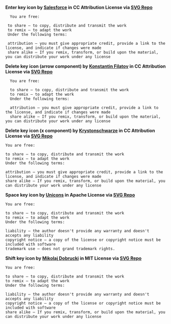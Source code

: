 **Enter key icon by <a href="https://www.lightningdesignsystem.com/?ref=svgrepo.com" target="_blank">Salesforce</a> in CC Attribution License via <a href="https://www.svgrepo.com/" target="_blank">SVG Repo</a>**
```
  You are free:
  
 to share – to copy, distribute and transmit the work
 to remix – to adapt the work
 Under the following terms:
  
 attribution – you must give appropriate credit, provide a link to the license, and indicate if changes were made
 share alike – If you remix, transform, or build upon the material, you can distribute your work under any license
```

**Delete key icon (arrow component) by <a href="https://www.figma.com/@thinkcly?ref=svgrepo.com" target="_blank">Konstantin Filatov</a> in CC Attribution License via <a href="https://www.svgrepo.com/" target="_blank">SVG Repo</a>**
```
  You are free:
  
  to share – to copy, distribute and transmit the work
  to remix – to adapt the work
  Under the following terms:
  
  attribution – you must give appropriate credit, provide a link to the license, and indicate if changes were made
  share alike – If you remix, transform, or build upon the material, you can distribute your work under any license
```
**Delete key icon (x component) by <a href="https://github.com/krystonschwarze/coolicons?ref=svgrepo.com" target="_blank">Krystonschwarze</a> in CC Attribution License via <a href="https://www.svgrepo.com/" target="_blank">SVG Repo</a>**
  ```
  You are free:
  
  to share – to copy, distribute and transmit the work
  to remix – to adapt the work
  Under the following terms:
  
  attribution – you must give appropriate credit, provide a link to the license, and indicate if changes were made
  share alike – If you remix, transform, or build upon the material, you can distribute your work under any license
```

**Space key icon by <a href="https://github.com/Iconscout/unicons?ref=svgrepo.com" target="_blank">Unicons</a> in Apache License via <a href="https://www.svgrepo.com/" target="_blank">SVG Repo</a>**
  ```
  You are free:
  
  to share – to copy, distribute and transmit the work
  to remix – to adapt the work
  Under the following terms:
  
  liability – the author doesn't provide any warranty and doesn't accepts any liability
  copyright notice – a copy of the license or copyright notice must be included with software
  trademark use – does not grand trademark rights.
```

**Shift key icon by <a href="https://github.com/mikolajdobrucki/ikonate?ref=svgrepo.com" target="_blank">Mikolaj Dobrucki</a> in MIT License via <a href="https://www.svgrepo.com/" target="_blank">SVG Repo</a>**
  ```
  You are free:
  
  to share – to copy, distribute and transmit the work
  to remix – to adapt the work
  Under the following terms:

  liability – the author doesn't provide any warranty and doesn't accepts any liability
  copyright notice – a copy of the license or copyright notice must be included with software
  share alike – If you remix, transform, or build upon the material, you can distribute your work under any license
```

